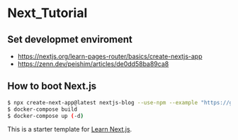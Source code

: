 # Next_Tutorial

## Set developmet enviroment
- https://nextjs.org/learn-pages-router/basics/create-nextjs-app
- https://zenn.dev/peishim/articles/de0dd58ba89ca8

## How to boot Next.js
```bash
$ npx create-next-app@latest nextjs-blog --use-npm --example "https://github.com/vercel/next-learn/tree/main/basics/learn-starter"
$ docker-compose build
$ docker-compose up (-d)
```

This is a starter template for [Learn Next.js](https://nextjs.org/learn).
